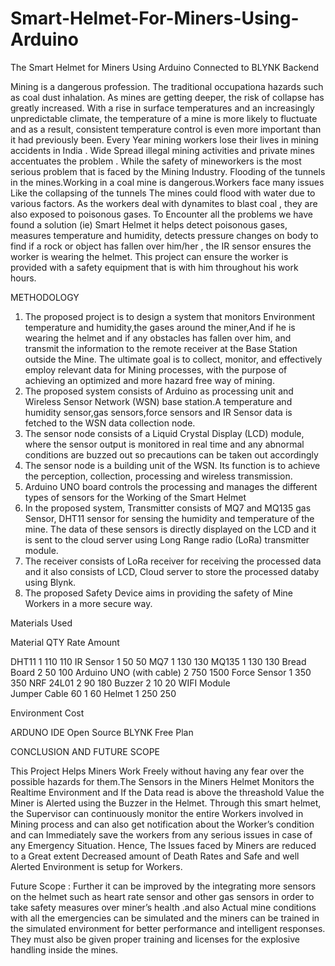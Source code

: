 # Smart-Helmet-For-Miners-Using-Arduino
The Smart Helmet for Miners Using Arduino Connected to BLYNK Backend 


Mining is a dangerous profession. The traditional occupationa hazards such as coal dust inhalation. As mines are getting deeper, the risk of collapse has greatly increased. 
With a rise in surface temperatures and an increasingly unpredictable climate, the temperature of a mine is more likely to fluctuate and as a result, consistent temperature control is even more important than it had previously been.
Every Year mining workers lose their lives in mining accidents in India . Wide Spread illegal mining activities and private mines accentuates the problem . 
While the safety of mineworkers is the most serious problem that is faced by the Mining Industry.
Flooding of the tunnels in the mines.Working in a coal mine is dangerous.Workers face many issues Like the collapsing of the tunnels
The mines could flood with water due to various factors. As the workers deal with dynamites to blast coal , they are also exposed to poisonous gases.
To Encounter all the problems we have found a solution (ie) Smart Helmet it helps detect poisonous gases, measures temperature and humidity, detects pressure changes on body to find if a rock or object has fallen over him/her , the IR sensor ensures the worker is wearing the helmet. This project can ensure the worker is provided with a safety equipment that is with him throughout his work hours.


METHODOLOGY

1) The proposed project is to design a system that monitors Environment temperature and humidity,the gases around the miner,And if he is wearing the helmet and if any obstacles has fallen over him, and transmit the information to the remote receiver at the Base Station outside the Mine. The ultimate goal is to collect, monitor, and effectively employ relevant data for Mining processes, with the purpose of achieving an optimized and more hazard free way of mining.
2) The proposed system consists of Arduino as processing unit and Wireless Sensor
Network (WSN) base station.A temperature and humidity sensor,gas sensors,force sensors and IR Sensor data is fetched to the WSN data collection node.
3) The sensor node consists of a Liquid Crystal Display (LCD) module, where the
sensor output is monitored in real time and any abnormal conditions are buzzed out so precautions can be taken out accordingly
4) The sensor node is a building unit of the WSN. Its function is to achieve the perception, collection, processing and wireless transmission.
5) Arduino UNO board controls the processing and manages the different types of sensors for the Working of the Smart Helmet
6) In the proposed system, Transmitter consists of MQ7 and MQ135 gas Sensor, DHT11 sensor for sensing the humidity and temperature of the mine. The data of these sensors is directly displayed on the LCD and it is sent to the cloud server using Long Range radio (LoRa) transmitter module. 
7) The receiver consists of LoRa receiver for receiving the processed data and it also consists of LCD, Cloud server to store the processed databy using Blynk.
8) The proposed Safety Device aims in providing the safety of Mine Workers in a more secure way.


Materials Used

Material	QTY	Rate	Amount
			
DHT11	1	110	110
IR Sensor	1	50	50
MQ7	1	130	130
MQ135	1	130	130
Bread Board	2	50	100
Arduino UNO (with cable)	2	750	1500
Force Sensor	1	350	350
NRF 24L01	2	90	180
Buzzer	2	10	20
WIFI Module			
Jumper Cable	60	1	60
Helmet	1	250	250


Environment	Cost
	
ARDUNO IDE	Open Source
BLYNK	Free Plan



CONCLUSION AND FUTURE SCOPE

This Project Helps Miners Work Freely without having any fear over the possible hazards for them.The Sensors in the Miners Helmet Monitors the Realtime Environment and If the Data read is above the threashold Value the Miner is Alerted using the Buzzer in the Helmet.
Through this smart helmet, the Supervisor can continuously monitor the entire Workers involved in Mining process and can also get notification about the Worker’s condition and can Immediately save the workers from any serious issues in case of any Emergency Situation.
Hence, The Issues faced by Miners are reduced  to a Great   extent Decreased amount of Death Rates and Safe and well Alerted Environment is setup for Workers.

Future Scope :
Further it can be improved by the integrating more sensors on the helmet such as heart rate sensor and other gas sensors in order to take safety measures over miner’s health .and also Actual mine conditions with all the emergencies can be simulated and the miners can be trained in the simulated environment for better performance and intelligent responses. They must also be given proper training and licenses for the explosive handling inside the mines.



